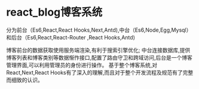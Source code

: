 
# react_blog博客系统
分为前台（Es6,React,React Hooks,Next,Antd),中台（Es6,Node,Egg,Mysql）和后台（Es6,React,React-Router ,React Hooks,Antd)

博客前台的数据获取使用服务端渲染,有利于搜索引擎优化;
中台连接数据库,提供博客列表和博客类别等数据惭怍接口,配置了路由守卫和跨域访问,后台是一个博客管理界面,可以利用管理员的身份进行操作。
基于整个博客系统,对React,Next,React Hooks有了深入的理解,而且对于整个开发流程及规范有了完整而细致的认识。
